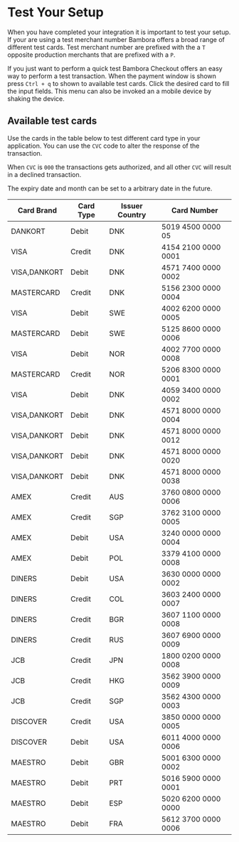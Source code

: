# Test Your Setup
When you have completed your integration it is important to test your setup. If your are using a test merchant number Bambora offers a broad range of different test cards. Test merchant number are prefixed with the a `T` opposite production merchants that are prefixed with a `P`.

If you just want to perform a quick test Bambora Checkout offers an easy way to perform a test transaction. When the payment window is shown press `Ctrl + q` to shown to available test cards. Click the desired card to fill the input fields. This menu can also be invoked an a mobile device by shaking the device.

## Available test cards
Use the cards in the table below to test different card type in your application. You can use the `CVC` code to alter the response of the transaction.

When `CVC` is `000` the transactions gets authorized, and all other `CVC` will result in a declined transaction.

The expiry date and month can be set to a arbitrary date in the future.

<table class="table"><thead>
<tr>
<th>Card Brand</th>
<th>Card Type</th>
<th>Issuer Country</th>
<th>Card Number</th>
</tr>
</thead><tbody>
<tr><td>DANKORT</td><td>Debit</td><td>DNK</td><td>5019 4500 0000 05</td></tr>
<tr><td>VISA</td><td>Credit</td><td>DNK</td><td>4154 2100 0000 0001 </td></tr>
<tr><td>VISA,DANKORT</td><td>Debit</td><td>DNK</td><td>4571 7400 0000 0002 </td></tr>
<tr><td>MASTERCARD</td><td>Credit</td><td>DNK</td><td>5156 2300 0000 0004 </td></tr>
<tr><td>VISA</td><td>Debit</td><td>SWE</td><td>4002 6200 0000 0005 </td></tr>
<tr><td>MASTERCARD</td><td>Debit</td><td>SWE</td><td>5125 8600 0000 0006 </td></tr>
<tr><td>VISA</td><td>Debit</td><td>NOR</td><td>4002 7700 0000 0008 </td></tr>
<tr><td>MASTERCARD</td><td>Credit</td><td>NOR</td><td>5206 8300 0000 0001 </td></tr>
<tr><td>VISA</td><td>Debit</td><td>DNK</td><td>4059 3400 0000 0002 </td></tr>
<tr><td>VISA,DANKORT</td><td>Debit</td><td>DNK</td><td>4571 8000 0000 0004 </td></tr>
<tr><td>VISA,DANKORT</td><td>Debit</td><td>DNK</td><td>4571 8000 0000 0012 </td></tr>
<tr><td>VISA,DANKORT</td><td>Debit</td><td>DNK</td><td>4571 8000 0000 0020 </td></tr>
<tr><td>VISA,DANKORT</td><td>Debit</td><td>DNK</td><td>4571 8000 0000 0038 </td></tr>
<tr><td>AMEX</td><td>Credit</td><td>AUS</td><td>3760 0800 0000 0006 </td></tr>
<tr><td>AMEX</td><td>Credit</td><td>SGP</td><td>3762 3100 0000 0005 </td></tr>
<tr><td>AMEX</td><td>Debit</td><td>USA</td><td>3240 0000 0000 0004 </td></tr>
<tr><td>AMEX</td><td>Debit</td><td>POL</td><td>3379 4100 0000 0008 </td></tr>
<tr><td>DINERS</td><td>Debit</td><td>USA</td><td>3630 0000 0000 0002 </td></tr>
<tr><td>DINERS</td><td>Credit</td><td>COL</td><td>3603 2400 0000 0007 </td></tr>
<tr><td>DINERS</td><td>Credit</td><td>BGR</td><td>3607 1100 0000 0008 </td></tr>
<tr><td>DINERS</td><td>Credit</td><td>RUS</td><td>3607 6900 0000 0009 </td></tr>
<tr><td>JCB</td><td>Credit</td><td>JPN</td><td>1800 0200 0000 0008 </td></tr>
<tr><td>JCB</td><td>Credit</td><td>HKG</td><td>3562 3900 0000 0009 </td></tr>
<tr><td>JCB</td><td>Credit</td><td>SGP</td><td>3562 4300 0000 0003 </td></tr>
<tr><td>DISCOVER</td><td>Credit</td><td>USA</td><td>3850 0000 0000 0005 </td></tr>
<tr><td>DISCOVER</td><td>Debit</td><td>USA</td><td>6011 4000 0000 0006 </td></tr>
<tr><td>MAESTRO</td><td>Debit</td><td>GBR</td><td>5001 6300 0000 0002 </td></tr>
<tr><td>MAESTRO</td><td>Debit</td><td>PRT</td><td>5016 5900 0000 0001 </td></tr>
<tr><td>MAESTRO</td><td>Debit</td><td>ESP</td><td>5020 6200 0000 0000 </td></tr>
<tr><td>MAESTRO</td><td>Debit</td><td>FRA</td><td>5612 3700 0000 0006 </td></tr>
</tbody></table>



